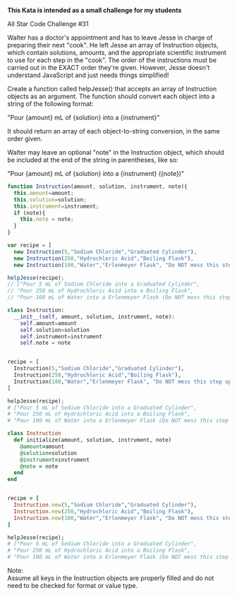 **This Kata is intended as a small challenge for my students**

All Star Code Challenge #31

Walter has a doctor's appointment and has to leave Jesse in charge of preparing their next "cook". He left Jesse an array of Instruction objects, which contain solutions, amounts, and the appropriate scientific instrument to use for each step in the "cook". The order of the instructions must be carried out in the EXACT order they're given. However, Jesse doesn't understand JavaScript and just needs things simplified!

Create a function called helpJesse() that accepts an array of Instruction objects as an argument. The function should convert each object into a string of the following format:

"Pour {amount} mL of {solution} into a {instrument}"

It should return an array of each object-to-string conversion, in the same order given.

Walter may leave an optional "note" in the Instruction object, which should be included at the end of the string in parentheses, like so:

"Pour {amount} mL of {solution} into a {instrument} ({note})"

```javascript
function Instruction(amount, solution, instrument, note){
  this.amount=amount;
  this.solution=solution;
  this.instrument=instrument;
  if (note){
    this.note = note;
  }
}

var recipe = [
  new Instruction(5,"Sodium Chloride","Graduated Cylinder"),
  new Instruction(250,"Hydrochloric Acid","Boiling Flask"),
  new Instruction(100,"Water","Erlenmeyer Flask", "Do NOT mess this step up, Jesse!")];

helpJesse(recipe);
// ["Pour 5 mL of Sodium Chloride into a Graduated Cylinder",
// "Pour 250 mL of Hydrochloric Acid into a Boiling Flask",
// "Pour 100 mL of Water into a Erlenmeyer Flask (Do NOT mess this step up, Jesse!)"]
```
```python
class Instruction:
  __init__(self, amount, solution, instrument, note):
    self.amount=amount
    self.solution=solution
    self.instrument=instrument
    self.note = note


recipe = [
  Instruction(5,"Sodium Chloride","Graduated Cylinder"),
  Instruction(250,"Hydrochloric Acid","Boiling Flask"),
  Instruction(100,"Water","Erlenmeyer Flask", "Do NOT mess this step up, Jesse!")
]

helpJesse(recipe);
# ["Pour 5 mL of Sodium Chloride into a Graduated Cylinder",
# "Pour 250 mL of Hydrochloric Acid into a Boiling Flask",
# "Pour 100 mL of Water into a Erlenmeyer Flask (Do NOT mess this step up, Jesse!)"]
```
```ruby
class Instruction
  def initialize(amount, solution, instrument, note)
    @amount=amount
    @solution=solution
    @instrument=instrument
    @note = note
  end
end


recipe = [
  Instruction.new(5,"Sodium Chloride","Graduated Cylinder"),
  Instruction.new(250,"Hydrochloric Acid","Boiling Flask"),
  Instruction.new(100,"Water","Erlenmeyer Flask", "Do NOT mess this step up, Jesse!")
]

helpJesse(recipe);
# ["Pour 5 mL of Sodium Chloride into a Graduated Cylinder",
# "Pour 250 mL of Hydrochloric Acid into a Boiling Flask",
# "Pour 100 mL of Water into a Erlenmeyer Flask (Do NOT mess this step up, Jesse!)"]
```
Note:  
Assume all keys in the Instruction objects are properly filled and do not need to be checked for format or value type.